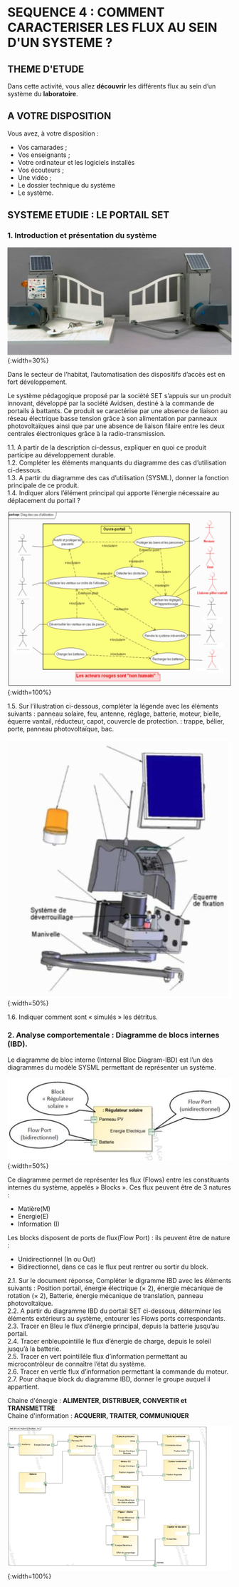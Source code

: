 # SEQUENCE 4 : COMMENT CARACTERISER LES FLUX AU SEIN D'UN SYSTEME ?

## THEME D'ETUDE

Dans cette activité, vous allez **découvrir** les différents flux au sein d’un système du **laboratoire**.

## A VOTRE DISPOSITION

Vous avez, à votre disposition :

* Vos camarades ;
* Vos enseignants ;
* Votre ordinateur et les logiciels installés
* Vos écouteurs ;
* Une vidéo ;
* Le dossier technique du système
* Le système.

## SYSTEME ETUDIE : LE PORTAIL SET

### 1. Introduction et présentation du système

![PortailSet Présentation](./img/portail_presentation.png){:width=30%}

Dans le secteur de l’habitat, l’automatisation des dispositifs
d’accès est en fort développement.

Le système pédagogique proposé par la société SET s’appuis sur un produit innovant, développé par la société Avidsen, destiné à la commande de portails à battants. Ce produit se caractérise par une absence de liaison au réseau électrique basse tension grâce à son alimentation par panneaux  photovoltaïques ainsi que par une absence de liaison filaire entre les deux centrales électroniques grâce à la radio-transmission.


1.1. A partir de la description ci-dessus, expliquer en quoi ce produit participe au développement durable.       
1.2. Compléter les éléments manquants du diagramme des cas d’utilisation ci-dessous.     
1.3. A partir du diagramme des cas d’utilisation (SYSML), donner la fonction principale de ce produit.      
1.4. Indiquer alors l’élément principal qui apporte l’énergie nécessaire au déplacement du portail ?     

![PortailSet package](./img/portail_package.png){:width=100%}

1.5. Sur l’illustration ci-dessous, compléter la légende avec les éléments suivants : panneau solaire, feu, antenne, réglage, batterie, moteur, bielle, équerre vantail, réducteur, capot, couvercle de protection. : trappe, bélier, porte, panneau photovoltaïque, bac.

 ![PortailSet package](./ressources/portailset/portail_details.png){:width=50%}

 1.6. Indiquer comment sont « simulés » les détritus.


### 2. Analyse comportementale : Diagramme de blocs internes (IBD).

Le diagramme de bloc interne (Internal Bloc Diagram-IBD) est l’un des diagrammes du modèle SYSML permettant de représenter un système.

 ![PortailSet package](./img/portail_reg-solaire.png){:width=50%}

Ce diagramme permet de représenter les flux (Flows) entre les constituants internes du système, appelés » Blocks ». Ces flux peuvent être de 3 natures :

* Matière(M)
* Energie(E)
* Information (I)

Les blocks disposent de ports de flux(Flow Port) : ils peuvent être de nature : 

* Unidirectionnel (In ou Out)
* Bidirectionnel, dans ce cas le flux peut rentrer ou sortir du block.



2.1. Sur le document réponse, Compléter le digramme IBD avec les éléments suivants : Position portail, énergie électrique ($\times$ 2), énergie mécanique de rotation ($\times$ 2), Batterie, énergie mécanique de translation, panneau photovoltaïque.    
2.2. A partir du diagramme IBD du portail SET ci-dessous, déterminer les éléments extérieurs au système, entourer les Flows ports correspondants.    
2.3. Tracer en Bleu le flux d’énergie principal, depuis la batterie jusqu’au portail.    
2.4. Tracer enbleupointillé le flux d’énergie de charge, depuis le soleil jusqu’à la batterie.    
2.5. Tracer en vert pointilléle flux d’information permettant au microcontrôleur de connaître l’état du système.    
2.6. Tracer en vertle flux d’information permettant la commande du moteur.    
2.7. Pour chaque block du diagramme IBD, donner le groupe auquel il appartient.    

Chaine d'énergie : **ALIMENTER, DISTRIBUER, CONVERTIR et TRANSMETTRE**      
Chaine d'information : **ACQUERIR, TRAITER, COMMUNIQUER**     

![PortailSet IDB](./ressources/bigbelly/IBD%20Big%20belly.png){:width=100%}


